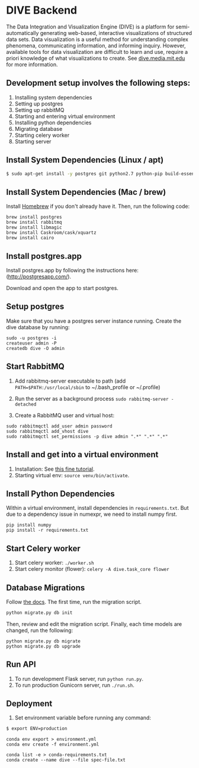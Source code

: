 DIVE Backend
=================================================
The Data Integration and Visualization Engine (DIVE) is a platform for semi-automatically generating web-based, interactive visualizations of structured data sets. Data visualization is a useful method for understanding complex phenomena, communicating information, and informing inquiry. However, available tools for data visualization are difficult to learn and use, require a priori knowledge of what visualizations to create. See [dive.media.mit.edu](http://dive.media.mit.edu) for more information.

Development setup involves the following steps:
--------
1. Installing system dependencies
2. Setting up postgres
3. Setting up rabbitMQ
4. Starting and entering virtual environment
5. Installing python dependencies
6. Migrating database
7. Starting celery worker
8. Starting server


Install System Dependencies (Linux / apt)
---------
```bash
$ sudo apt-get install -y postgres git python2.7 python-pip build-essential python-dev python-dev libffi-dev liblapack-dev gfortran rabbitmq-server
```

Install System Dependencies (Mac / brew)
---------
Install [Homebrew](http://brew.sh/) if you don't already have it. Then, run the following code:
```
brew install postgres
brew install rabbitmq
brew install libmagic
brew install Caskroom/cask/xquartz
brew install cairo
```
Install postgres.app
---------
Install postgres.app by following the instructions here: (http://postgresapp.com/).

Download and open the app to start postgres.

Setup postgres
---------
Make sure that you have a postgres server instance running. Create the dive database by running:
```
sudo -u postgres -i
createuser admin -P
createdb dive -O admin
```

Start RabbitMQ
---------
1. Add rabbitmq-server executable to path (add `PATH=$PATH:/usr/local/sbin` to ~/.bash_profile or ~/.profile)
2. Run the server as a background process
`sudo rabbitmq-server -detached`

3. Create a RabbitMQ user and virtual host:
```
sudo rabbitmqctl add_user admin password
sudo rabbitmqctl add_vhost dive
sudo rabbitmqctl set_permissions -p dive admin ".*" ".*" ".*"
```


Install and get into a virtual environment
---------
1. Installation: See [this fine tutorial](http://simononsoftware.com/virtualenv-tutorial/).
2. Starting virtual env: `source venv/bin/activate`.


Install Python Dependencies
---------
Within a virtual environment, install dependencies in `requirements.txt`. But due to a dependency issue in numexpr, we need to install numpy first.
```
pip install numpy
pip install -r requirements.txt
```

Start Celery worker
---------
1. Start celery worker: `./worker.sh`
2. Start celery monitor (flower): `celery -A dive.task_core flower`


Database Migrations
--------
Follow [the docs](https://flask-migrate.readthedocs.org/en/latest/). The first time, run the migration script.
```bash
python migrate.py db init
```

Then, review and edit the migration script. Finally, each time models are changed, run the following:
```
python migrate.py db migrate
python migrate.py db upgrade
```

Run API
---------
1. To run development Flask server, run `python run.py`.
2. To run production Gunicorn server, run `./run.sh`.

Deployment
--------
1. Set environment variable before running any command:
```bash
$ export ENV=production
```

```
conda env export > environment.yml
conda env create -f environment.yml

conda list -e > conda-requirements.txt
conda create --name dive --file spec-file.txt
```
